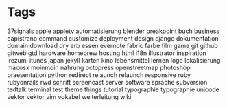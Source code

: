 # Tags

37signals
apple
appletv
automatisierung
blender
breakpoint
buch
business
capistrano
command
customize
deployment
design
django
dokumentation
domain
download
dry
erb
essen
evernote
fabric
farbe
film
game
git
github
gitweb
gtd
hardware
homebrew
hosting
html
i18n
illustrator
inspiration
irezumi
itunes
japan
jekyll
karten
kino
lebensmittel
lernen
logo
lokalisierung
macosx
moinmoin
nahrung
octopress
openstreetmap
photoshop
praesentation
python
redirect
relaunch
relaunch
responsive
ruby
rubyonrails
rwd
schrift
screencast
server
software
sprache
subversion
tedtalk
terminal
test
theme
things
tutorial
typographie
typographie
unicode
vektor
vektor
vim
vokabel
weiterleitung
wiki
